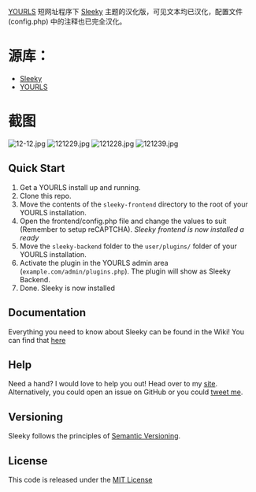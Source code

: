 [YOURLS](https://github.com/YOURLS/YOURLS) 短网址程序下 [Sleeky](https://github.com/Flynntes/Sleeky) 主题的汉化版，可见文本均已汉化，配置文件 (config.php) 中的注释也已完全汉化。

# 源库：
- [Sleeky](https://github.com/Flynntes/Sleeky) 
- [YOURLS](https://github.com/YOURLS/YOURLS)


# 截图
![12-12.jpg](https://s2.loli.net/2022/12/12/kMEvgNaPUnLX3yw.jpg)
![121229.jpg](https://s2.loli.net/2022/12/12/DkM1c8sWyheqvaN.jpg)
![121228.jpg](https://s2.loli.net/2022/12/12/DRAuEbxGiklNjH1.jpg)
![121239.jpg](https://s2.loli.net/2022/12/12/kCJluRmbFEnqHhz.jpg)
## Quick Start
1. Get a YOURLS install up and running.
2. Clone this repo.
2. Move the contents of the `sleeky-frontend` directory to the root of your YOURLS installation.
3. Open the frontend/config.php file and change the values to suit (Remember to setup reCAPTCHA).
*Sleeky frontend is now installed a ready*
4. Move the `sleeky-backend` folder to the `user/plugins/` folder of your YOURLS installation.
5. Activate the plugin in the YOURLS admin area (`example.com/admin/plugins.php`). The plugin will show as Sleeky Backend.
6. Done. Sleeky is now installed

## Documentation 
Everything you need to know about Sleeky can be found in the Wiki! You can find that [here](https://github.com/Flynntes/Sleeky/wiki)

## Help
Need a hand? I would love to help you out! Head over to my [site](http://flynntes.com/contact). Alternatively, you could open an issue on GitHub or you could [tweet me](http://twitter.com/flynntes).

## Versioning
Sleeky follows the principles of [Semantic Versioning](http://semver.org/).

## License
This code is released under the [MIT License](https://github.com/Flynntes/Sleeky/blob/master/LICENSE.md)
